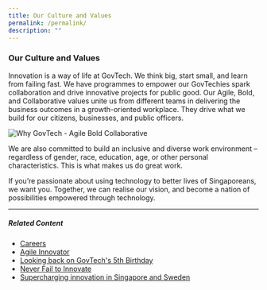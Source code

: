 ```yaml
---
title: Our Culture and Values
permalink: /permalink/
description: ""
---
```

### **Our Culture and Values**

Innovation is a way of life at GovTech. We think big, start small, and learn from failing fast. We have programmes to empower our GovTechies spark collaboration and drive innovative projects for public good. Our Agile, Bold, and Collaborative values unite us from different teams in delivering the business outcomes in a growth-oriented workplace. They drive what we build for our citizens, businesses, and public officers.

![Why GovTech - Agile Bold Collaborative](/images/careers/why-govtech-abc.png)

We are also committed to build an inclusive and diverse work environment – regardless of gender, race, education, age, or other personal characteristics. This is what makes us do great work.

If you’re passionate about using technology to better lives of Singaporeans, we want you. Together, we can realise our vision, and become a nation of possibilities empowered through technology.

* * *

##### **Related Content**

*   [Careers](https://www.tech.gov.sg/careers/overview/?utm_medium=recommender_0&utm_source=aHR0cHM6Ly93d3cudGVjaC5nb3Yuc2cvd2hvLXdlLWFyZS9vdXItY3VsdHVyZS1hbmQtdmFsdWVzLw==&utm_content=aHR0cHM6Ly93d3cudGVjaC5nb3Yuc2cvY2FyZWVycy9vdmVydmlldy8=)
*   [Agile Innovator](https://www.tech.gov.sg/media/technews/agile-innovator?utm_medium=recommender_1&utm_source=aHR0cHM6Ly93d3cudGVjaC5nb3Yuc2cvd2hvLXdlLWFyZS9vdXItY3VsdHVyZS1hbmQtdmFsdWVzLw==&utm_content=aHR0cHM6Ly93d3cudGVjaC5nb3Yuc2cvbWVkaWEvdGVjaG5ld3MvYWdpbGUtaW5ub3ZhdG9y)
*   [Looking back on GovTech's 5th Birthday](https://www.tech.gov.sg/media/technews/looking-back-on-govtechs-fifth-birthday?utm_medium=recommender_2&utm_source=aHR0cHM6Ly93d3cudGVjaC5nb3Yuc2cvd2hvLXdlLWFyZS9vdXItY3VsdHVyZS1hbmQtdmFsdWVzLw==&utm_content=aHR0cHM6Ly93d3cudGVjaC5nb3Yuc2cvbWVkaWEvdGVjaG5ld3MvbG9va2luZy1iYWNrLW9uLWdvdnRlY2hzLWZpZnRoLWJpcnRoZGF5)
*   [Never Fail to Innovate](https://www.tech.gov.sg/media/technews/never-fail-to-innovate?utm_medium=recommender_3&utm_source=aHR0cHM6Ly93d3cudGVjaC5nb3Yuc2cvd2hvLXdlLWFyZS9vdXItY3VsdHVyZS1hbmQtdmFsdWVzLw==&utm_content=aHR0cHM6Ly93d3cudGVjaC5nb3Yuc2cvbWVkaWEvdGVjaG5ld3MvbmV2ZXItZmFpbC10by1pbm5vdmF0ZQ==)
*   [Supercharging innovation in Singapore and Sweden](https://www.tech.gov.sg/media/technews/supercharging-innovation-in-singapore-and-sweden?utm_medium=recommender_4&utm_source=aHR0cHM6Ly93d3cudGVjaC5nb3Yuc2cvd2hvLXdlLWFyZS9vdXItY3VsdHVyZS1hbmQtdmFsdWVzLw==&utm_content=aHR0cHM6Ly93d3cudGVjaC5nb3Yuc2cvbWVkaWEvdGVjaG5ld3Mvc3VwZXJjaGFyZ2luZy1pbm5vdmF0aW9uLWluLXNpbmdhcG9yZS1hbmQtc3dlZGVu)